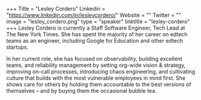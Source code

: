 +++
Title = "Lesley Cordero"
Linkedin = "https://www.linkedin.com/in/lesleycordero/"
Website = ""
Twitter = ""
image = "lesley_cordero.png"
type = "speaker"
linktitle = "lesley-cordero"
+++
Lesley Cordero is currently a Staff Software Engineer, Tech Lead at The New York Times. She has spent the majority of her career on edtech teams as an engineer, including Google for Education and other edtech startups. 

In her current role, she has focused on observability, building excellent teams, and reliability management by setting org-wide vision & strategy, improving on-call processes, introducing chaos engineering, and cultivating culture that builds with the most vulnerable employees in mind first. She shows care for others by holding them accountable to the best versions of themselves – and by buying them the occasional bubble tea.